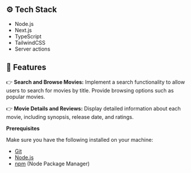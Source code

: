 ## <a name="tech-stack">⚙️ Tech Stack</a>

- Node.js
- Next.js
- TypeScript
- TailwindCSS
- Server actions

## <a name="features">🔋 Features</a>

👉 **Search and Browse Movies:** Implement a search functionality to allow users to search for movies by title. Provide browsing options such as popular movies.

👉 **Movie Details and Reviews:** Display detailed information about each movie, including synopsis, release date, and ratings.

**Prerequisites**

Make sure you have the following installed on your machine:

- [Git](https://git-scm.com/)
- [Node.js](https://nodejs.org/en)
- [npm](https://www.npmjs.com/) (Node Package Manager)
